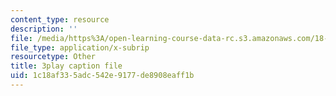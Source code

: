 ```yaml
---
content_type: resource
description: ''
file: /media/https%3A/open-learning-course-data-rc.s3.amazonaws.com/18-01sc-single-variable-calculus-fall-2010/1c18af335adc542e9177de8908eaff1b_Wj0oH3ehk18.vtt
file_type: application/x-subrip
resourcetype: Other
title: 3play caption file
uid: 1c18af33-5adc-542e-9177-de8908eaff1b
---
```


